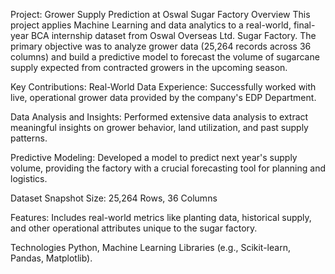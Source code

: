 Project: Grower Supply Prediction at Oswal Sugar Factory
Overview
This project applies Machine Learning and data analytics to a real-world, final-year BCA internship dataset from Oswal Overseas Ltd. Sugar Factory. The primary objective was to analyze grower data (25,264 records across 36 columns) and build a predictive model to forecast the volume of sugarcane supply expected from contracted growers in the upcoming season.

Key Contributions:
Real-World Data Experience: Successfully worked with live, operational grower data provided by the company's EDP Department.

Data Analysis and Insights: Performed extensive data analysis to extract meaningful insights on grower behavior, land utilization, and past supply patterns.

Predictive Modeling: Developed a model to predict next year's supply volume, providing the factory with a crucial forecasting tool for planning and logistics.

Dataset Snapshot
Size: 25,264 Rows, 36 Columns

Features: Includes real-world metrics like planting data, historical supply, and other operational attributes unique to the sugar factory.

Technologies
Python, Machine Learning Libraries (e.g., Scikit-learn, Pandas, Matplotlib).
